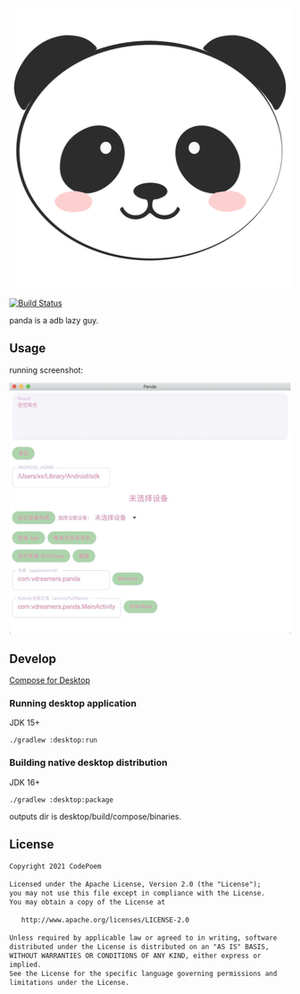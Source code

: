 ![panda](icon.png)

[![Build Status](https://travis-ci.org/CodePoem/panda.svg?branch=master)](https://travis-ci.org/CodePoem/panda)

panda is a adb lazy guy.


Usage
-----

running screenshot:

![screenshot](screenshot.jpg)

Develop
--------

[Compose for Desktop](https://github.com/JetBrains/compose-jb)

### Running desktop application

JDK 15+

```shell
./gradlew :desktop:run
```

### Building native desktop distribution

JDK 16+

```shell
./gradlew :desktop:package
```

outputs dir is desktop/build/compose/binaries.

License
-------

    Copyright 2021 CodePoem

    Licensed under the Apache License, Version 2.0 (the "License");
    you may not use this file except in compliance with the License.
    You may obtain a copy of the License at

       http://www.apache.org/licenses/LICENSE-2.0

    Unless required by applicable law or agreed to in writing, software
    distributed under the License is distributed on an "AS IS" BASIS,
    WITHOUT WARRANTIES OR CONDITIONS OF ANY KIND, either express or implied.
    See the License for the specific language governing permissions and
    limitations under the License.


